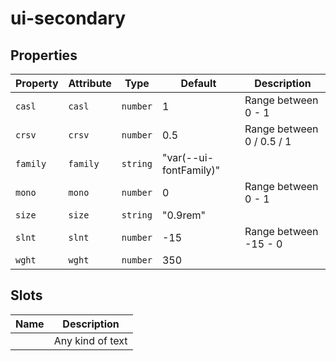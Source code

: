 # ui-secondary

## Properties

| Property | Attribute | Type     | Default                | Description               |
|----------|-----------|----------|------------------------|---------------------------|
| `casl`   | `casl`    | `number` | 1                      | Range between 0 - 1       |
| `crsv`   | `crsv`    | `number` | 0.5                    | Range between 0 / 0.5 / 1 |
| `family` | `family`  | `string` | "var(--ui-fontFamily)" |                           |
| `mono`   | `mono`    | `number` | 0                      | Range between 0 - 1       |
| `size`   | `size`    | `string` | "0.9rem"               |                           |
| `slnt`   | `slnt`    | `number` | -15                    | Range between -15 - 0     |
| `wght`   | `wght`    | `number` | 350                    |                           |

## Slots

| Name | Description      |
|------|------------------|
|      | Any kind of text |
